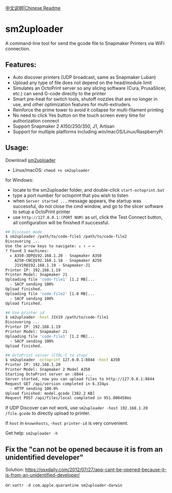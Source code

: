 [中文说明|Chinese Readme](README.zh-cn.md)

# sm2uploader
A command-line tool for send the gcode file to Snapmaker Printers via WiFi connection.

## Features:
- Auto discover printers (UDP broadcast, same as Snapmaker Luban)
- Upload any type of file does not depend on the head/module limit
- Simulates an OctoPrint server so any slicing software (Cura, PrusaSlicer, etc.) can send G-code directly to the printer
- Smart pre-heat for switch tools, shutoff nozzles that are no longer in use, and other optimization features for multi-extruders.
- Reinforce the prime tower to avoid it collapse for multi-filament printing
- No need to click Yes button on the touch screen every time for authorization connect
- Support Snapmaker 2 A150/250/350, J1, Artisan
- Support for multiple platforms including win/macOS/Linux/RaspberryPi

## Usage:
Download [sm2uploader](https://github.com/macdylan/sm2uploader/releases)
  - Linux/macOS: `chmod +x sm2uploader`

for Windows:
 - locate to the sm2uploader folder, and double-click `start-octoprint.bat`
 - type a port number for octoprint that you wish to listen
 - when `Server started ...` message appears, the startup was successful, do not close the cmd window, and go to the slicer software to setup a OctoPrint printer
 - use `http://127.0.0.1:(PORT NUM)` as url, click the Test Connect button, all configuration will be finished if successful.

```bash
## Discover mode
$ sm2uploader /path/to/code-file1 /path/to/code-file2
Discovering ...
Use the arrow keys to navigate: ↓ ↑ → ←
? Found 3 machines:
  ▸ A350-3DP@192.168.1.20 - Snapmaker A350
    A250-CNC@192.168.1.18 - Snapmaker A250
    J1V19@192.168.1.19 - Snapmaker-J1
Printer IP: 192.168.1.19
Printer Model: Snapmaker J1
Uploading file 'code-file1' [1.2 MB]...
  - SACP sending 100%
Upload finished.
Uploading file 'code-file2' [1.0 MB]...
  - SACP sending 100%
Upload finished.

## Use printer id
$ sm2uploader -host J1V19 /path/to/code-file1
Discovering ...
Printer IP: 192.168.1.19
Printer Model: Snapmaker J1
Uploading file 'code-file1' [1.2 MB]...
  - SACP sending 100%
Upload finished.

## OctoPrint server (CTRL-C to stop)
$ sm2uploader -octoprint 127.0.0.1:8844 -host A350
Printer IP: 192.168.1.20
Printer Model: Snapmaker 2 Model A350
Starting OctoPrint server on :8844 ...
Server started, now you can upload files to http://127.0.0.1:8844
Request GET /api/version completed in 6.334µs
  - HTTP sending 100.0%
Upload finished: model.gcode [382.2 KB]
Request POST /api/files/local completed in 951.080458ms
```

If UDP Discover can not work, use `sm2uploader -host 192.168.1.20 /file.gcode` to directly upload to printer.

If `host` in `knownhosts`, `-host printer-id` is very convenient.

Get help: `sm2uploader -h`

## Fix the "can not be opened because it is from an unidentified developer"

Solution: https://osxdaily.com/2012/07/27/app-cant-be-opened-because-it-is-from-an-unidentified-developer/

or:
`xattr -d com.apple.quarantine sm2uploader-darwin`
